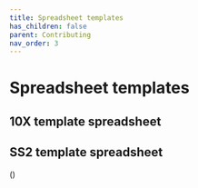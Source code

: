 ```yaml
---
title: Spreadsheet templates
has_children: false
parent: Contributing
nav_order: 3
---
```

<script src="https://kit.fontawesome.com/fc66878563.js" crossorigin="anonymous"></script>
# Spreadsheet templates

## 10X template spreadsheet

[<i class="fas fa-download"></i>]()

## SS2 template spreadsheet

<i class="fas fa-download"></i>()
